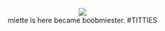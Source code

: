 
<p align="center">
<img src="https://files.catbox.moe/1jbwfr.gif" />
  <br>
  miette is here
  became boobmiester. #TITTIES
</p>

